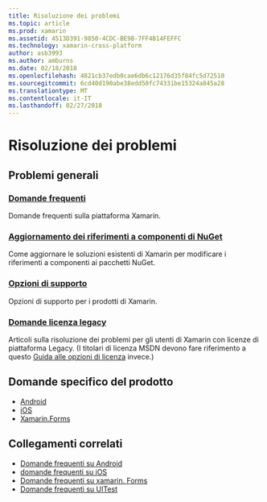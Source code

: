 ```yaml
---
title: Risoluzione dei problemi
ms.topic: article
ms.prod: xamarin
ms.assetid: 4513D391-9850-4CDC-BE9B-7FF4B14FEFFC
ms.technology: xamarin-cross-platform
author: asb3993
ms.author: amburns
ms.date: 02/18/2018
ms.openlocfilehash: 4821cb37edb0cae6db6c12176d35f84fc5d72510
ms.sourcegitcommit: 6cd40d190abe38edd50fc74331be15324a845a28
ms.translationtype: MT
ms.contentlocale: it-IT
ms.lasthandoff: 02/27/2018
---
```

# <a name="troubleshooting"></a>Risoluzione dei problemi

## <a name="general-issues"></a>Problemi generali
### <a name="frequently-asked-questionsquestionsindexmd"></a>[Domande frequenti](questions/index.md)

Domande frequenti sulla piattaforma Xamarin.

### <a name="updating-component-references-to-nugetcomponent-nugetmd"></a>[Aggiornamento dei riferimenti a componenti di NuGet](component-nuget.md)

Come aggiornare le soluzioni esistenti di Xamarin per modificare i riferimenti a componenti ai pacchetti NuGet.

### <a name="support-optionssupport-optionsmd"></a>[Opzioni di supporto](support-options.md)

Opzioni di supporto per i prodotti di Xamarin.

### <a name="legacy-license-questionslegacy-licensesindexmd"></a>[Domande licenza legacy](legacy-licenses/index.md)

Articoli sulla risoluzione dei problemi per gli utenti di Xamarin con licenze di piattaforma Legacy. (I titolari di licenza MSDN devono fare riferimento a questo [Guida alle opzioni di licenza](~/cross-platform/get-started/requirements.md) invece.)

## <a name="product-specific-questions"></a>Domande specifico del prodotto

- [Android](~/android/troubleshooting/questions/index.md)
- [iOS](~/ios/troubleshooting/questions/index.md)
- [Xamarin.Forms](~/xamarin-forms/troubleshooting/questions/index.md)



## <a name="related-links"></a>Collegamenti correlati

- [Domande frequenti su Android](~/android/troubleshooting/questions/index.md)
- [domande frequenti su iOS](~/ios/troubleshooting/questions/index.md)
- [Domande frequenti su xamarin. Forms](~/xamarin-forms/troubleshooting/questions/index.md)
- [Domande frequenti su UITest](https://developer.xamarin.com~/testcloud/uitest/questions/)
